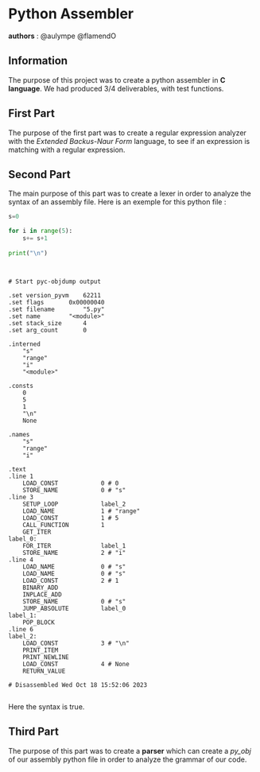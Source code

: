 # Python Assembler
**authors** : @aulympe @flamendO
## Information

The purpose of this project was to create a python assembler in **C language**. We had produced 3/4 deliverables, with test functions. 

## First Part

The purpose of the first part was to create a regular expression analyzer with the *Extended Backus-Naur Form* language, to see if an expression is matching with a regular expression.

## Second Part

The main purpose of this part was to create a lexer in order to analyze the syntax of an assembly file. Here is an exemple for this python file :

```python
s=0

for i in range(5):
    s+= s+1
    
print("\n")

```

```assembly


# Start pyc-objdump output

.set version_pyvm	 62211
.set flags		 0x00000040
.set filename		 "5.py"
.set name		 "<module>"
.set stack_size		 4
.set arg_count		 0

.interned
	"s"
	"range"
	"i"
	"<module>"

.consts
	0
	5
	1
	"\n"
	None

.names
	"s"
	"range"
	"i"

.text
.line 1
	LOAD_CONST            0	# 0
	STORE_NAME            0	# "s"
.line 3
	SETUP_LOOP            label_2
	LOAD_NAME             1	# "range"
	LOAD_CONST            1	# 5
	CALL_FUNCTION         1
	GET_ITER              
label_0:
	FOR_ITER              label_1
	STORE_NAME            2	# "i"
.line 4
	LOAD_NAME             0	# "s"
	LOAD_NAME             0	# "s"
	LOAD_CONST            2	# 1
	BINARY_ADD            
	INPLACE_ADD           
	STORE_NAME            0	# "s"
	JUMP_ABSOLUTE         label_0
label_1:
	POP_BLOCK             
.line 6
label_2:
	LOAD_CONST            3	# "\n"
	PRINT_ITEM            
	PRINT_NEWLINE         
	LOAD_CONST            4	# None
	RETURN_VALUE          

# Disassembled Wed Oct 18 15:52:06 2023


```

Here the syntax is true.

## Third Part

The purpose of this part was to create a **parser** which can create a *py_obj* of our assembly python file in order to analyze the grammar of our code.

